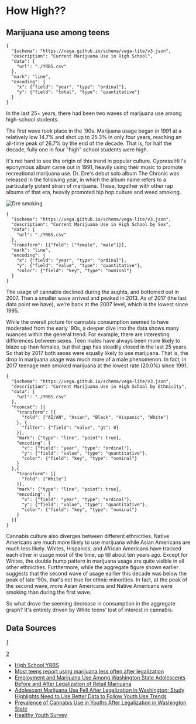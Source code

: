 # How High??
## Marijuana use among teens

```{vgl}
{
  "$schema": "https://vega.github.io/schema/vega-lite/v3.json",
  "description": "Current Marijuana Use in High School",
  "data": {
    "url": "./YRBS.csv"
  },
  "mark": "line",
  "encoding": {
    "x": {"field": "year", "type": "ordinal"},
    "y": {"field": "total", "type": "quantitative"}
  }
}
```

In the last 25+ years, there had been two waves of marijuana use among high-school students.

The first wave took place in the '90s. Marijuana usage began in 1991 at a relatively low 14.7% and shot up to 25.3% in only four years, reaching an all-time peak of 26.7% by the end of the decade. That is, for half the decade, fully one in four "high" school students were high.

It's not hard to see the origin of this trend in popular culture. Cypress Hill's eponymous album came out in 1991, heavily using their music to promote recreational marijuana use. Dr. Dre's debut solo album The Chronic was released in the following year, in which the album name refers to a particularly potent strain of marijuana. These, together with other rap albums of that era, heavily promoted hip hop culture and weed smoking.

![Dre smoking](https://media.giphy.com/media/QlzhlVkPmKqY0/giphy.gif)

```{vgl}
{
  "$schema": "https://vega.github.io/schema/vega-lite/v3.json",
  "description": "Current Marijuana Use in High School by Sex",
  "data": {
    "url": "./YRBS.csv"
  },
  "transform": [{"fold": ["female", "male"]}],
  "mark": "line",
  "encoding": {
    "x": {"field": "year", "type": "ordinal"},
    "y": {"field": "value", "type": "quantitative"},
    "color": {"field": "key", "type": "nominal"}
  }
}
```

The usage of cannabis declined during the aughts, and bottomed out in 2007. Then a smaller wave arrived and peaked in 2013. As of 2017 (the last data point we have), we're back at the 2007 level, which is the lowest since 1995.

While the overall picture for cannabis consumption seemed to have moderated from the early '90s, a deeper dive into the data shows many nuances within the general trend. For example, there are interesting differences between sexes. Teen males have always been more likely to blaze up than females, but that gap has steadily closed in the last 25 years. So that by 2017 both sexes were equally likely to use marijuana. That is, the drop in marijuana usage was much more of a male phenomenon. In fact, in 2017 teenage men smoked marijuana at the lowest rate (20.0%) since 1991.

```{vgl}
{
  "$schema": "https://vega.github.io/schema/vega-lite/v3.json",
  "description": "Current Marijuana Use in High School by Ethnicity",
  "data": {
    "url": "./YRBS.csv"
  },
  "hconcat": [{
    "transform": [{
      "fold": ["AI/AN", "Asian", "Black", "Hispanic", "White"]
    }, {
      "filter": {"field": "value", "gt": 0}
    }],
    "mark": {"type": "line", "point": true},
    "encoding": {
      "x": {"field": "year", "type": "ordinal"},
      "y": {"field": "value", "type": "quantitative"},
      "color": {"field": "key", "type": "nominal"}
    }
  },{
    "transform": [{
      "fold": ["White"]
    }],
    "mark": {"type": "line", "point": true},
    "encoding": {
      "x": {"field": "year", "type": "ordinal"},
      "y": {"field": "value", "type": "quantitative"},
      "color": {"field": "key", "type": "nominal"}
    }
  }]
}
```

Cannabis culture also diverges between different ethnicities. Native Americans are much more likely to use marijuana while Asian Americans are much less likely. Whites, Hispanics, and African Americans have tracked each other in usage most of the time, up till about ten years ago. Except for Whites, the double hump pattern in marijuana usage are quite visible in all other ethnicities. Furthermore, while the aggregate figure shown earlier suggests that the second wave of usage earlier this decade was below the peak of late '90s, that's not true for ethnic minorities. In fact, at the peak of the second wave, more Asian Americans and Native Americans were smoking than during the first wave.

So what drove the seeming decrease in consumption in the aggregate graph? It's entirely driven by White teens' lost of interest in cannabis.

## Data Sources
[1](https://nccd.cdc.gov/Youthonline/App/Results.aspx?TT=L&OUT=1&SID=HS&QID=H48&LID=XX&YID=YY&LID2=&YID2=&COL=S&ROW1=N&ROW2=N&HT=QQ&LCT=LL&FS=S1&FR=R1&FG=G1&FA=A1&FI=I1&FP=P1&FSL=S1&FRL=R1&FGL=G1&FAL=A1&FIL=I1&FPL=P1&PV=&TST=False&C1=&C2=&QP=G&DP=1&VA=CI&CS=Y&SYID=&EYID=&SC=DEFAULT&SO=ASC)

[2](https://nccd.cdc.gov/Youthonline/App/Results.aspx?TT=L&OUT=1&SID=HS&QID=H48&LID=XX&YID=YY&LID2=&YID2=&COL=R&ROW1=N&ROW2=N&HT=QQ&LCT=LL&FS=S1&FR=R1&FG=G1&FA=A1&FI=I1&FP=P1&FSL=S1&FRL=R1&FGL=G1&FAL=A1&FIL=I1&FPL=P1&PV=&TST=False&C1=&C2=&QP=G&DP=1&VA=CI&CS=Y&SYID=&EYID=&SC=DEFAULT&SO=ASC)



- [High School YRBS](https://nccd.cdc.gov/youthonline/App/Results.aspx?TT=L&OUT=0&SID=HS&QID=H48&LID=XX&YID=YY&LID2=&YID2=&COL=S&ROW1=N&ROW2=N&HT=QQ&LCT=LL&FS=S1&FR=R1&FG=G1&FA=A1&FI=I1&FP=P1&FSL=S1&FRL=R1&FGL=G1&FAL=A1&FIL=I1&FPL=P1&PV=&TST=False&C1=&C2=&QP=G&DP=1&VA=CI&CS=Y&SYID=1991&EYID=2017&SC=DEFAULT&SO=ASC)
- [Most teens report using marijuana less often after legalization](https://news.wsu.edu/2019/03/15/teens-report-using-marijuana-less-often-legalization/)
- [Employment and Marijuana Use Among Washington State Adolescents Before and After Legalization of Retail Marijuana](https://www.jahonline.org/article/S1054-139X(19)30020-5/abstract)
- [Adolescent Marijuana Use Fell After Legalization in Washington; Study Highlights Need to Use Better Data to Follow Youth Use Trends](https://www.rand.org/news/press/2018/12/21.html)
- [Prevalence of Cannabis Use in Youths After Legalization in Washington State](https://jamanetwork.com/journals/jamapediatrics/article-abstract/2718512#)
- [Healthy Youth Survey](https://www.doh.wa.gov/DataandStatisticalReports/DataSystems/HealthyYouthSurvey)